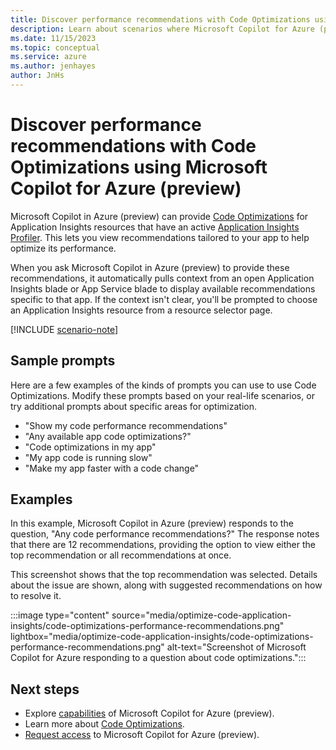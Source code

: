 ```yaml
---
title: Discover performance recommendations with Code Optimizations using Microsoft Copilot for Azure (preview)
description: Learn about scenarios where Microsoft Copilot for Azure (preview) can use Application Insight Code Optimizations to help optimize your apps.
ms.date: 11/15/2023
ms.topic: conceptual
ms.service: azure
ms.author: jenhayes
author: JnHs
---
```


# Discover performance recommendations with Code Optimizations using Microsoft Copilot for Azure (preview)

Microsoft Copilot in Azure (preview) can provide [Code Optimizations](/azure/azure-monitor/insights/code-optimizations) for Application Insights resources that have an active [Application Insights Profiler](/azure/azure-monitor/profiler/profiler-settings). This lets you view recommendations tailored to your app to help optimize its performance.

When you ask Microsoft Copilot in Azure (preview) to provide these recommendations, it automatically pulls context from an open Application Insights blade or App Service blade to display available recommendations specific to that app. If the context isn't clear, you'll be prompted to choose an Application Insights resource from a resource selector page.

[!INCLUDE [scenario-note](includes/scenario-note.md)]

## Sample prompts

Here are a few examples of the kinds of prompts you can use to use Code Optimizations. Modify these prompts based on your real-life scenarios, or try additional prompts about specific areas for optimization.

- "Show my code performance recommendations"
- "Any available app code optimizations?"
- "Code optimizations in my app"
- "My app code is running slow"
- "Make my app faster with a code change"

## Examples

In this example, Microsoft Copilot in Azure (preview) responds to the question, "Any code performance recommendations?" The response notes that there are 12 recommendations, providing the option to view either the top recommendation or all recommendations at once.

This screenshot shows that the top recommendation was selected. Details about the issue are shown, along with suggested recommendations on how to resolve it.

:::image type="content" source="media/optimize-code-application-insights/code-optimizations-performance-recommendations.png" lightbox="media/optimize-code-application-insights/code-optimizations-performance-recommendations.png" alt-text="Screenshot of Microsoft Copilot for Azure responding to a question about code optimizations.":::

## Next steps

- Explore [capabilities](capabilities.md) of Microsoft Copilot for Azure (preview).
- Learn more about [Code Optimizations](/azure/azure-monitor/insights/code-optimizations).
- [Request access](https://aka.ms/MSCopilotforAzurePreview) to Microsoft Copilot for Azure (preview).


